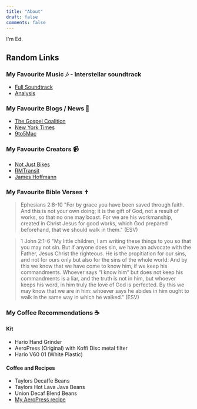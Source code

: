 ```yaml
---
title: "About"
draft: false
comments: false
---
```


I'm Ed.

## Random Links

### My Favourite Music 🎶 - Interstellar soundtrack

- [Full Soundtrack](https://youtu.be/YF1eYbfbH5k)
- [Analysis](https://youtu.be/n6HtAu0fNQ4)

### My Favourite Blogs / News 📝

- [The Gospel Coalition](https://www.thegospelcoalition.org)
- [New York Times](https://www.nytimes.com)
- [9to5Mac](https://www.9to5mac.com)

### My Favourite Creators 📹

- [Not Just Bikes](https://www.notjustbikes.com)
- [RMTransit](https://www.reecemartin.ca)
- [James Hoffmann](https://www.youtube.com/@jameshoffmann)

### My Favourite Bible Verses ✝️

  > Ephesians 2:8-10 "For by grace you have been saved through faith. And this is not your own doing; it is the gift of God, not a result of works, so that no one may boast. For we are his workmanship, created in Christ Jesus for good works, which God prepared beforehand, that we should walk in them." (ESV)

  > 1 John 2:1-6 "My little children, I am writing these things to you so that you may not sin. But if anyone does sin, we have an advocate with the Father, Jesus Christ the righteous. He is the propitiation for our sins, and not for ours only but also for the sins of the whole world. And by this we know that we have come to know him, if we keep his commandments. Whoever says “I know him” but does not keep his commandments is a liar, and the truth is not in him, but whoever keeps his word, in him truly the love of God is perfected. By this we may know that we are in him: whoever says he abides in him ought to walk in the same way in which he walked." (ESV)

### My Coffee Recommendations ☕️

#### Kit

- Hario Hand Grinder
- AeroPress (Original) with Koffi Disc metal filter
- Hario V60 01 (White Plastic)

#### Coffee and Recipes

- Taylors Decaffe Beans
- Taylors Hot Lava Java Beans
- Union Decaf Blend Beans
- [My AeroPress recipe](https://aeroprecipe.com/recipes/aeropresso-light)